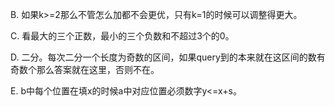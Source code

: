 B. 如果k>=2那么不管怎么加都不会更优，只有k=1的时候可以调整得更大。

C. 看最大的三个正数，最小的三个负数和不超过3个的0。

D. 二分。每次二分一个长度为奇数的区间，如果query到的本来就在这区间的数有奇数个那么答案就在这里，否则不在。

E. b中每个位置在填x的时候a中对应位置必须数字y<=x+s。

